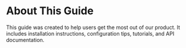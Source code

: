 # About This Guide

This guide was created to help users get the most out of our product. It includes installation instructions, configuration tips, tutorials, and API documentation.
